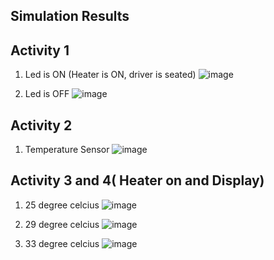 ## Simulation Results

## Activity 1
1. Led is ON (Heater is ON, driver is seated)
![image](https://user-images.githubusercontent.com/80762665/116703487-f9e4e800-a9e7-11eb-8161-92c49e15b1d7.png)

2. Led is OFF
![image](https://user-images.githubusercontent.com/80762665/116703585-141ec600-a9e8-11eb-85f7-6a0b7d88c1d6.png)

## Activity 2
1. Temperature Sensor
![image](https://user-images.githubusercontent.com/80762665/116703919-6f50b880-a9e8-11eb-8d6f-ccb21423f93f.png)

## Activity 3 and 4( Heater on and Display)
1. 25 degree celcius
![image](https://user-images.githubusercontent.com/80762665/116704430-0158c100-a9e9-11eb-962e-96ff2727ff34.png)

2. 29 degree celcius
![image](https://user-images.githubusercontent.com/80762665/116704778-67dddf00-a9e9-11eb-978d-0b2b8d39293c.png)

3. 33 degree celcius
![image](https://user-images.githubusercontent.com/80762665/116704985-ab384d80-a9e9-11eb-894f-502e39d979fd.png)










```
